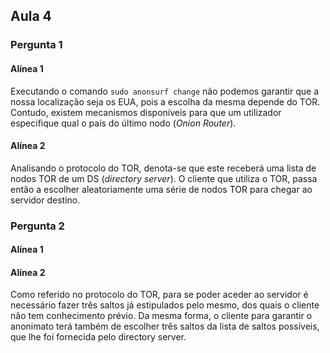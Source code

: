 ## Aula 4

### Pergunta 1

#### Alínea 1
Executando o comando ``` sudo anonsurf change ``` não podemos garantir que a nossa localização seja os EUA, pois a escolha da mesma depende do TOR. Contudo, existem mecanismos disponíveis para que um utilizador especifique qual o país do último nodo (*Onion Router*).

#### Alínea 2
Analisando o protocolo do TOR, denota-se que este receberá uma lista de nodos TOR de um DS (*directory server*). O cliente que utiliza o TOR, passa então a escolher aleatoriamente uma série de nodos TOR para chegar ao servidor destino.



### Pergunta 2

#### Alínea 1

#### Alínea 2
Como referido no protocolo do TOR, para se poder aceder ao servidor é necessário fazer três saltos já estipulados pelo mesmo, dos quais o cliente não tem conhecimento prévio. Da mesma forma, o cliente para garantir o anonimato terá também de escolher três saltos da lista de saltos possíveis, que lhe foi fornecida pelo directory server. 
